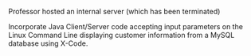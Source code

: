 Professor hosted an internal server (which has been terminated)

Incorporate Java Client/Server code accepting input parameters on the Linux Command Line displaying customer information from 
a MySQL database using X-Code.

